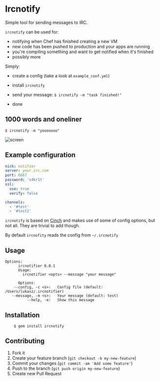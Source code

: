 # Ircnotify

Simple tool for sending messages to IRC.

`ircnotify` can be used for:

- notifying when Chef has finished creating a new VM
- new code has been pushed to production and your apps are running
- you're compiling something and want to get notified when it's finished
- possibly more


Simply:

- create a config (take a look at `example_conf.yml`)

- install `ircnotify`

- send your message: `$ ircnotify -m "task finished!"`

- done


## 1000 words and oneliner


```
$ ircnotify -m "yooooooo"

```
![screen](http://i.imgur.com/3YNT0.png)


## Example configuration


```yaml
nick: notifier
server: your.irc.com
port: 6667
password: 's4kr1t'
ssl:
  use: true
  verify: false

channels:
  - '#test'
  - '#test2'
```

`ircnotify` is based on [Cinch](https://github.com/cinchrb/cinch) and makes use of
some of config options, but not all. They are trivial to add though.


By default `ircnofity` reads the config from `~/.ircnotify`

## Usage


```
Options:
      ircnotifier 0.0.1
      Usage:
        ircnotifier <opts> --message "your message"

      Options:
    --config, -c <s>:   Config file (default: /Users/lukasz/.ircnotifier)
   --message, -m <s>:   Your message (default: test)
          --help, -e:   Show this message

```

## Installation

```
    $ gem install ircnotify
```

## Contributing

1. Fork it
2. Create your feature branch (`git checkout -b my-new-feature`)
3. Commit your changes (`git commit -am 'Add some feature'`)
4. Push to the branch (`git push origin my-new-feature`)
5. Create new Pull Request

